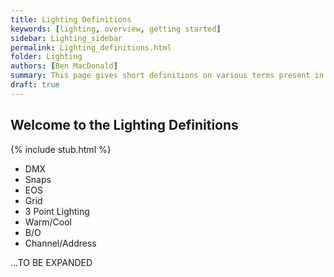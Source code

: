 ```yaml
---
title: Lighting Definitions
keywords: [lighting, overview, getting started]
sidebar: Lighting_sidebar
permalink: Lighting_definitions.html
folder: Lighting
authors: [Ben MacDonald]
summary: This page gives short definitions on various terms present in the theatre world regarding lighting. More information on each term can likely be found elsewhere
draft: true
---
```


## Welcome to the Lighting Definitions

{% include stub.html %}

- DMX
- Snaps
- EOS
- Grid
- 3 Point Lighting
- Warm/Cool
- B/O
- Channel/Address


...TO BE EXPANDED